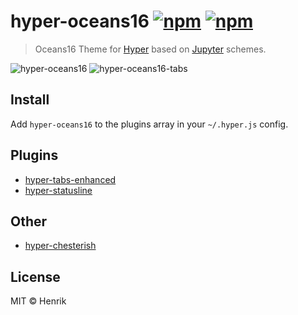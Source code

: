 # hyper-oceans16 [![npm](https://img.shields.io/npm/v/hyper-oceans16.svg?maxAge=86400?style=flat-square)](https://www.npmjs.com/package/hyper-oceans16)  [![npm](https://img.shields.io/npm/dm/hyper-oceans16.svg?maxAge=86400?style=flat-square)](https://www.npmjs.com/package/hyper-oceans16)

> Oceans16 Theme for [Hyper](https://hyper.is) based on [Jupyter](https://github.com/dunovank/jupyter-themes) schemes.

![hyper-oceans16](https://cloud.githubusercontent.com/assets/1430576/21888655/841942bc-d8c5-11e6-89aa-6da87f895a03.png)
![hyper-oceans16-tabs](https://cloud.githubusercontent.com/assets/1430576/21888658/8674d9ea-d8c5-11e6-903f-14a128be086c.png)


## Install

Add `hyper-oceans16` to the plugins array in your `~/.hyper.js` config.


## Plugins

* [hyper-tabs-enhanced](https://github.com/henrikdahl/hyper-tabs-enhanced)
* [hyper-statusline](https://github.com/henrikdahl/hyper-statusline)


## Other

* [hyper-chesterish](https://github.com/henrikdahl/hyper-chesterish)


## License

MIT © Henrik

